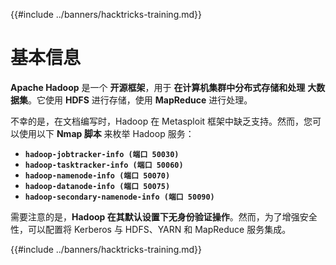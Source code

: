 {{#include ../banners/hacktricks-training.md}}

# **基本信息**

**Apache Hadoop** 是一个 **开源框架**，用于 **在计算机集群中分布式存储和处理** **大数据集**。它使用 **HDFS** 进行存储，使用 **MapReduce** 进行处理。

不幸的是，在文档编写时，Hadoop 在 Metasploit 框架中缺乏支持。然而，您可以使用以下 **Nmap 脚本** 来枚举 Hadoop 服务：

- **`hadoop-jobtracker-info (端口 50030)`**
- **`hadoop-tasktracker-info (端口 50060)`**
- **`hadoop-namenode-info (端口 50070)`**
- **`hadoop-datanode-info (端口 50075)`**
- **`hadoop-secondary-namenode-info (端口 50090)`**

需要注意的是，**Hadoop 在其默认设置下无身份验证操作**。然而，为了增强安全性，可以配置将 Kerberos 与 HDFS、YARN 和 MapReduce 服务集成。

{{#include ../banners/hacktricks-training.md}}
